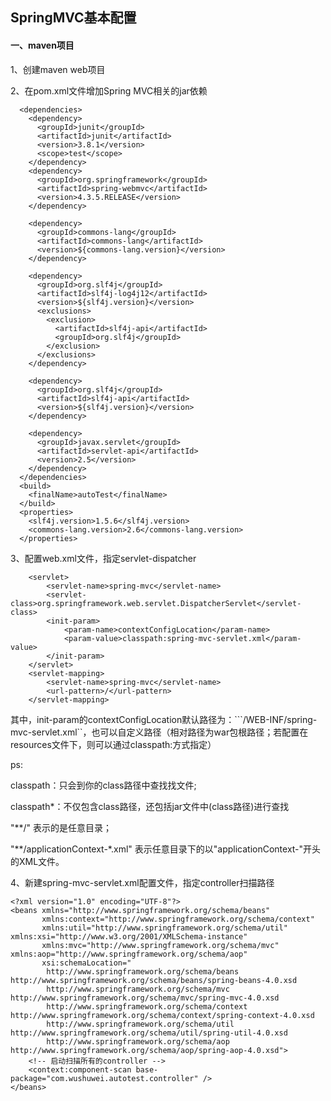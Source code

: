## SpringMVC基本配置 ##

#### 一、maven项目 ####

1、创建maven web项目

2、在pom.xml文件增加Spring MVC相关的jar依赖

```
  <dependencies>
    <dependency>
      <groupId>junit</groupId>
      <artifactId>junit</artifactId>
      <version>3.8.1</version>
      <scope>test</scope>
    </dependency>
    <dependency>
      <groupId>org.springframework</groupId>
      <artifactId>spring-webmvc</artifactId>
      <version>4.3.5.RELEASE</version>
    </dependency>

    <dependency>
      <groupId>commons-lang</groupId>
      <artifactId>commons-lang</artifactId>
      <version>${commons-lang.version}</version>
    </dependency>
    
    <dependency>
      <groupId>org.slf4j</groupId>
      <artifactId>slf4j-log4j12</artifactId>
      <version>${slf4j.version}</version>
      <exclusions>
        <exclusion>
          <artifactId>slf4j-api</artifactId>
          <groupId>org.slf4j</groupId>
        </exclusion>
      </exclusions>
    </dependency>

    <dependency>
      <groupId>org.slf4j</groupId>
      <artifactId>slf4j-api</artifactId>
      <version>${slf4j.version}</version>
    </dependency>

    <dependency>
      <groupId>javax.servlet</groupId>
      <artifactId>servlet-api</artifactId>
      <version>2.5</version>
    </dependency>
  </dependencies>
  <build>
    <finalName>autoTest</finalName>
  </build>
  <properties>
    <slf4j.version>1.5.6</slf4j.version>
    <commons-lang.version>2.6</commons-lang.version>
  </properties>
```

3、配置web.xml文件，指定servlet-dispatcher

```
    <servlet>
        <servlet-name>spring-mvc</servlet-name>
        <servlet-class>org.springframework.web.servlet.DispatcherServlet</servlet-class>
        <init-param>
            <param-name>contextConfigLocation</param-name>
            <param-value>classpath:spring-mvc-servlet.xml</param-value>
        </init-param>
    </servlet>
    <servlet-mapping>
        <servlet-name>spring-mvc</servlet-name>
        <url-pattern>/</url-pattern>
    </servlet-mapping>
```

其中，init-param的contextConfigLocation默认路径为：```/WEB-INF/spring-mvc-servlet.xml``，也可以自定义路径（相对路径为war包根路径；若配置在resources文件下，则可以通过classpath:方式指定）

ps:

classpath：只会到你的class路径中查找找文件;

classpath*：不仅包含class路径，还包括jar文件中(class路径)进行查找

"**/" 表示的是任意目录； 

"**/applicationContext-*.xml"  表示任意目录下的以"applicationContext-"开头的XML文件。



4、新建spring-mvc-servlet.xml配置文件，指定controller扫描路径

```
<?xml version="1.0" encoding="UTF-8"?>
<beans xmlns="http://www.springframework.org/schema/beans"
       xmlns:context="http://www.springframework.org/schema/context"
       xmlns:util="http://www.springframework.org/schema/util" xmlns:xsi="http://www.w3.org/2001/XMLSchema-instance"
       xmlns:mvc="http://www.springframework.org/schema/mvc" xmlns:aop="http://www.springframework.org/schema/aop"
       xsi:schemaLocation="
		http://www.springframework.org/schema/beans http://www.springframework.org/schema/beans/spring-beans-4.0.xsd
		http://www.springframework.org/schema/mvc http://www.springframework.org/schema/mvc/spring-mvc-4.0.xsd
    	http://www.springframework.org/schema/context http://www.springframework.org/schema/context/spring-context-4.0.xsd
    	http://www.springframework.org/schema/util http://www.springframework.org/schema/util/spring-util-4.0.xsd
    	http://www.springframework.org/schema/aop http://www.springframework.org/schema/aop/spring-aop-4.0.xsd">
    <!-- 启动扫描所有的controller -->
    <context:component-scan base-package="com.wushuwei.autotest.controller" />
</beans>
```






